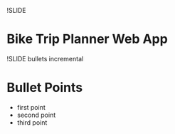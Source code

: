 !SLIDE 
# Bike Trip Planner Web App

!SLIDE bullets incremental
# Bullet Points #

* first point
* second point
* third point
